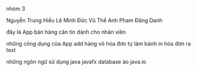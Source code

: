 nhóm 3

Nguyễn Trung Hiếu
Lê Minh Đức
Vũ Thế Anh
Pham Đăng Danh

đây là App bán hàng căn tin dành cho nhân viên

những công dụng của App
add hàng vô hóa đơn
tự làm bánh
in hóa đơn ra text

những ngôn ngữ sử dụng
java
javafx
database ảo
java.io